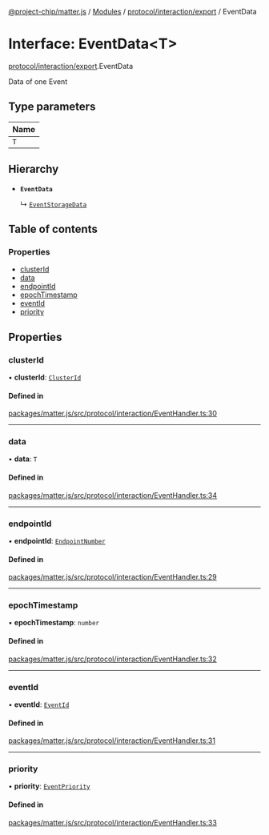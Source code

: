 [@project-chip/matter.js](../README.md) / [Modules](../modules.md) / [protocol/interaction/export](../modules/protocol_interaction_export.md) / EventData

# Interface: EventData\<T\>

[protocol/interaction/export](../modules/protocol_interaction_export.md).EventData

Data of one Event

## Type parameters

| Name |
| :------ |
| `T` |

## Hierarchy

- **`EventData`**

  ↳ [`EventStorageData`](protocol_interaction_export.EventStorageData.md)

## Table of contents

### Properties

- [clusterId](protocol_interaction_export.EventData.md#clusterid)
- [data](protocol_interaction_export.EventData.md#data)
- [endpointId](protocol_interaction_export.EventData.md#endpointid)
- [epochTimestamp](protocol_interaction_export.EventData.md#epochtimestamp)
- [eventId](protocol_interaction_export.EventData.md#eventid)
- [priority](protocol_interaction_export.EventData.md#priority)

## Properties

### clusterId

• **clusterId**: [`ClusterId`](../modules/datatype_export.md#clusterid)

#### Defined in

[packages/matter.js/src/protocol/interaction/EventHandler.ts:30](https://github.com/project-chip/matter.js/blob/c0d55745d5279e16fdfaa7d2c564daa31e19c627/packages/matter.js/src/protocol/interaction/EventHandler.ts#L30)

___

### data

• **data**: `T`

#### Defined in

[packages/matter.js/src/protocol/interaction/EventHandler.ts:34](https://github.com/project-chip/matter.js/blob/c0d55745d5279e16fdfaa7d2c564daa31e19c627/packages/matter.js/src/protocol/interaction/EventHandler.ts#L34)

___

### endpointId

• **endpointId**: [`EndpointNumber`](../modules/datatype_export.md#endpointnumber)

#### Defined in

[packages/matter.js/src/protocol/interaction/EventHandler.ts:29](https://github.com/project-chip/matter.js/blob/c0d55745d5279e16fdfaa7d2c564daa31e19c627/packages/matter.js/src/protocol/interaction/EventHandler.ts#L29)

___

### epochTimestamp

• **epochTimestamp**: `number`

#### Defined in

[packages/matter.js/src/protocol/interaction/EventHandler.ts:32](https://github.com/project-chip/matter.js/blob/c0d55745d5279e16fdfaa7d2c564daa31e19c627/packages/matter.js/src/protocol/interaction/EventHandler.ts#L32)

___

### eventId

• **eventId**: [`EventId`](../modules/datatype_export.md#eventid)

#### Defined in

[packages/matter.js/src/protocol/interaction/EventHandler.ts:31](https://github.com/project-chip/matter.js/blob/c0d55745d5279e16fdfaa7d2c564daa31e19c627/packages/matter.js/src/protocol/interaction/EventHandler.ts#L31)

___

### priority

• **priority**: [`EventPriority`](../enums/cluster_export.EventPriority.md)

#### Defined in

[packages/matter.js/src/protocol/interaction/EventHandler.ts:33](https://github.com/project-chip/matter.js/blob/c0d55745d5279e16fdfaa7d2c564daa31e19c627/packages/matter.js/src/protocol/interaction/EventHandler.ts#L33)

